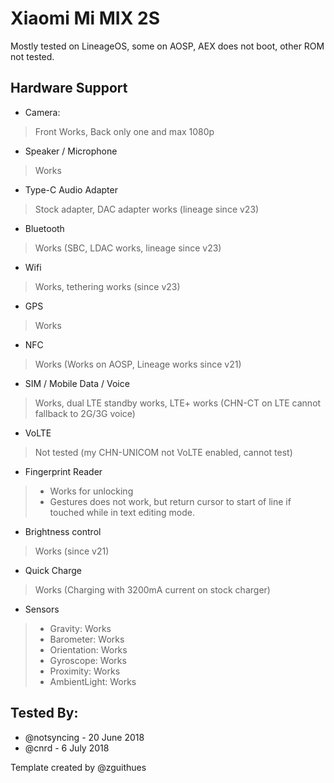 # Xiaomi Mi MIX 2S

Mostly tested on LineageOS, some on AOSP, AEX does not boot, other ROM not tested.

## Hardware Support

* Camera:
> Front Works, Back only one and max 1080p

* Speaker / Microphone
> Works

* Type-C Audio Adapter
> Stock adapter, DAC adapter works (lineage since v23)

* Bluetooth
> Works (SBC, LDAC works, lineage since v23)

* Wifi
> Works, tethering works (since v23)

* GPS
> Works

* NFC
> Works (Works on AOSP, Lineage works since v21)

* SIM / Mobile Data / Voice
> Works, dual LTE standby works, LTE+ works (CHN-CT on LTE cannot fallback to 2G/3G voice)

* VoLTE
> Not tested (my CHN-UNICOM not VoLTE enabled, cannot test)

* Fingerprint Reader
> - Works for unlocking
> - Gestures does not work, but return cursor to start of line if touched while in text editing mode.

* Brightness control
> Works (since v21)

* Quick Charge
> Works (Charging with 3200mA current on stock charger)

* Sensors
> - Gravity: Works
> - Barometer: Works
> - Orientation: Works
> - Gyroscope: Works
> - Proximity: Works
> - AmbientLight: Works

## Tested By:
* @notsyncing - 20 June 2018
* @cnrd - 6 July 2018

Template created by @zguithues


